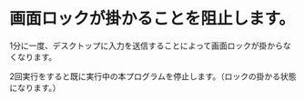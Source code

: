 # 画面ロックが掛かることを阻止します。
1分に一度、デスクトップに入力を送信することによって画面ロックが掛からなくなります。

2回実行をすると既に実行中の本プログラムを停止します。（ロックの掛かる状態になります。）
